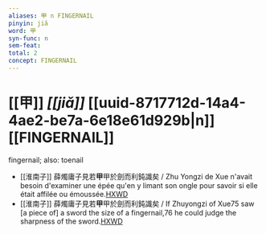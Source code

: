 ```yaml
---
aliases: 甲 n FINGERNAIL
pinyin: jiǎ
word: 甲
syn-func: n
sem-feat: 
total: 2
concept: FINGERNAIL 
---
```

# [[甲]] *[[jiǎ]]*  [[uuid-8717712d-14a4-4ae2-be7a-6e18e61d929b|n]] [[FINGERNAIL]]
fingernail; also: toenail
 - [[淮南子]] 薛燭庸子見若**甲**甲於劍而利鈍識矣 / Zhu Yongzi de Xue n'avait besoin d'examiner une épée qu'en y limant son ongle pour savoir si elle était affilée ou émoussée.[HXWD](https://hxwd.org/textview.html?location=KR3j0010_tls_013-27a.26)
 - [[淮南子]] 薛燭庸子見若**甲**甲於劍而利鈍識矣 / If Zhuyongzi of Xue75 saw [a piece of] a sword the size of a fingernail,76 he could judge the sharpness of the sword.[HXWD](https://hxwd.org/textview.html?location=KR3j0010_tls_013-27a.26)